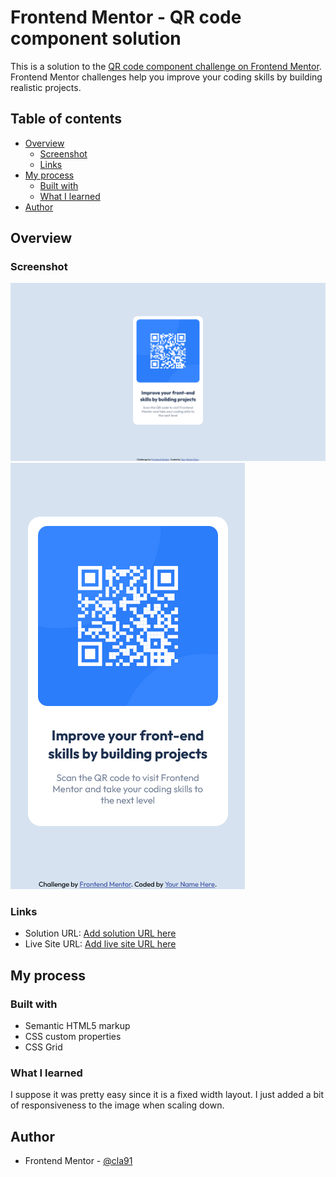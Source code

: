 # Frontend Mentor - QR code component solution

This is a solution to the [QR code component challenge on Frontend Mentor](https://www.frontendmentor.io/challenges/qr-code-component-iux_sIO_H). Frontend Mentor challenges help you improve your coding skills by building realistic projects.

## Table of contents

- [Overview](#overview)
  - [Screenshot](#screenshot)
  - [Links](#links)
- [My process](#my-process)
  - [Built with](#built-with)
  - [What I learned](#what-i-learned)
- [Author](#author)

## Overview

### Screenshot

![](./screenshot-desktop.png)
![](./screenshot-mobile.png)

### Links

- Solution URL: [Add solution URL here](https://www.frontendmentor.io/solutions/image-scale-down-on-desktop-fixed-width-layout-ryBjjHvV5)
- Live Site URL: [Add live site URL here](https://cla91.github.io/qr-code-component-main/)

## My process

### Built with

- Semantic HTML5 markup
- CSS custom properties
- CSS Grid

### What I learned

I suppose it was pretty easy since it is a fixed width layout. I just added a bit of responsiveness to the image when scaling down.

## Author

- Frontend Mentor - [@cla91](https://www.frontendmentor.io/profile/cla91)

